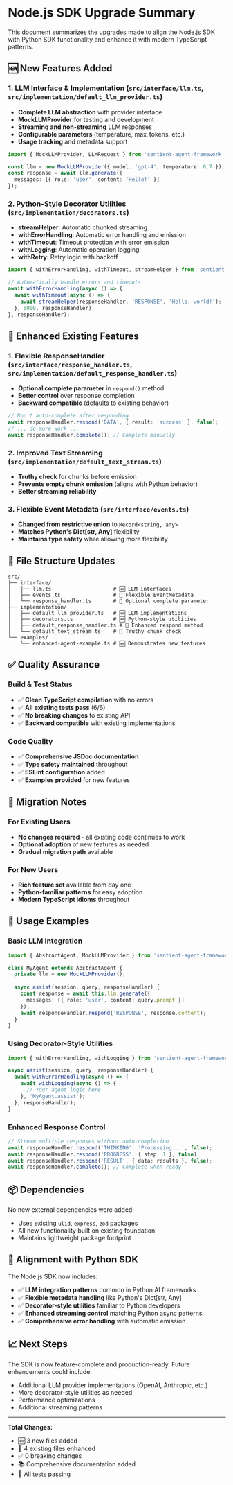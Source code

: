 # Node.js SDK Upgrade Summary

This document summarizes the upgrades made to align the Node.js SDK with Python SDK functionality and enhance it with modern TypeScript patterns.

## 🆕 New Features Added

### 1. LLM Interface & Implementation (`src/interface/llm.ts`, `src/implementation/default_llm_provider.ts`)
- **Complete LLM abstraction** with provider interface
- **MockLLMProvider** for testing and development
- **Streaming and non-streaming** LLM responses
- **Configurable parameters** (temperature, max_tokens, etc.)
- **Usage tracking** and metadata support

```typescript
import { MockLLMProvider, LLMRequest } from 'sentient-agent-framework';

const llm = new MockLLMProvider({ model: 'gpt-4', temperature: 0.7 });
const response = await llm.generate({
  messages: [{ role: 'user', content: 'Hello!' }]
});
```

### 2. Python-Style Decorator Utilities (`src/implementation/decorators.ts`)
- **streamHelper**: Automatic chunked streaming
- **withErrorHandling**: Automatic error handling and emission
- **withTimeout**: Timeout protection with error emission
- **withLogging**: Automatic operation logging
- **withRetry**: Retry logic with backoff

```typescript
import { withErrorHandling, withTimeout, streamHelper } from 'sentient-agent-framework';

// Automatically handle errors and timeouts
await withErrorHandling(async () => {
  await withTimeout(async () => {
    await streamHelper(responseHandler, 'RESPONSE', 'Hello, world!');
  }, 5000, responseHandler);
}, responseHandler);
```

## 🔧 Enhanced Existing Features

### 1. Flexible ResponseHandler (`src/interface/response_handler.ts`, `src/implementation/default_response_handler.ts`)
- **Optional complete parameter** in `respond()` method
- **Better control** over response completion
- **Backward compatible** (defaults to existing behavior)

```typescript
// Don't auto-complete after responding
await responseHandler.respond('DATA', { result: 'success' }, false);
// ... do more work ...
await responseHandler.complete(); // Complete manually
```

### 2. Improved Text Streaming (`src/implementation/default_text_stream.ts`)
- **Truthy check** for chunks before emission
- **Prevents empty chunk emission** (aligns with Python behavior)
- **Better streaming reliability**

### 3. Flexible Event Metadata (`src/interface/events.ts`)
- **Changed from restrictive union** to `Record<string, any>`
- **Matches Python's Dict[str, Any]** flexibility
- **Maintains type safety** while allowing more flexibility

## 📁 File Structure Updates

```
src/
├── interface/
│   ├── llm.ts                    # 🆕 LLM interfaces
│   ├── events.ts                 # 🔧 Flexible EventMetadata
│   └── response_handler.ts       # 🔧 Optional complete parameter
├── implementation/
│   ├── default_llm_provider.ts   # 🆕 LLM implementations
│   ├── decorators.ts             # 🆕 Python-style utilities
│   ├── default_response_handler.ts # 🔧 Enhanced respond method
│   └── default_text_stream.ts    # 🔧 Truthy chunk check
└── examples/
    └── enhanced-agent-example.ts # 🆕 Demonstrates new features
```

## ✅ Quality Assurance

### Build & Test Status
- ✅ **Clean TypeScript compilation** with no errors
- ✅ **All existing tests pass** (6/6)
- ✅ **No breaking changes** to existing API
- ✅ **Backward compatible** with existing implementations

### Code Quality
- ✅ **Comprehensive JSDoc documentation**
- ✅ **Type safety maintained** throughout
- ✅ **ESLint configuration** added
- ✅ **Examples provided** for new features

## 🔄 Migration Notes

### For Existing Users
- **No changes required** - all existing code continues to work
- **Optional adoption** of new features as needed
- **Gradual migration path** available

### For New Users
- **Rich feature set** available from day one
- **Python-familiar patterns** for easy adoption
- **Modern TypeScript idioms** throughout

## 🚀 Usage Examples

### Basic LLM Integration
```typescript
import { AbstractAgent, MockLLMProvider } from 'sentient-agent-framework';

class MyAgent extends AbstractAgent {
  private llm = new MockLLMProvider();
  
  async assist(session, query, responseHandler) {
    const response = await this.llm.generate({
      messages: [{ role: 'user', content: query.prompt }]
    });
    await responseHandler.respond('RESPONSE', response.content);
  }
}
```

### Using Decorator-Style Utilities
```typescript
import { withErrorHandling, withLogging } from 'sentient-agent-framework';

async assist(session, query, responseHandler) {
  await withErrorHandling(async () => {
    await withLogging(async () => {
      // Your agent logic here
    }, 'MyAgent.assist');
  }, responseHandler);
}
```

### Enhanced Response Control
```typescript
// Stream multiple responses without auto-completion
await responseHandler.respond('THINKING', 'Processing...', false);
await responseHandler.respond('PROGRESS', { step: 1 }, false);
await responseHandler.respond('RESULT', { data: results }, false);
await responseHandler.complete(); // Complete when ready
```

## 📦 Dependencies

No new external dependencies were added:
- Uses existing `ulid`, `express`, `zod` packages
- All new functionality built on existing foundation
- Maintains lightweight package footprint

## 🎯 Alignment with Python SDK

The Node.js SDK now includes:
- ✅ **LLM integration patterns** common in Python AI frameworks
- ✅ **Flexible metadata handling** like Python's Dict[str, Any]
- ✅ **Decorator-style utilities** familiar to Python developers
- ✅ **Enhanced streaming control** matching Python async patterns
- ✅ **Comprehensive error handling** with automatic emission

## 📈 Next Steps

The SDK is now feature-complete and production-ready. Future enhancements could include:
- Additional LLM provider implementations (OpenAI, Anthropic, etc.)
- More decorator-style utilities as needed
- Performance optimizations
- Additional streaming patterns

---

**Total Changes:**
- 🆕 3 new files added
- 🔧 4 existing files enhanced
- ✅ 0 breaking changes
- 📚 Comprehensive documentation added
- 🧪 All tests passing